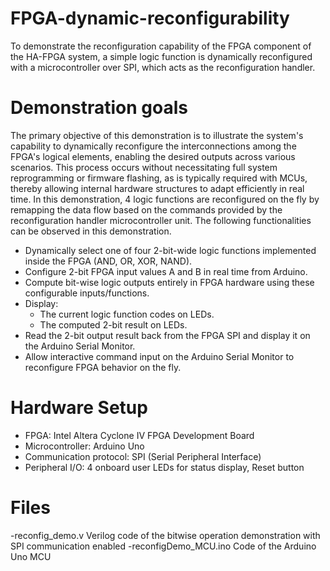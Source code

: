# FPGA-dynamic-reconfigurability
To demonstrate the reconfiguration capability of the FPGA component of the HA-FPGA system, a simple logic function is dynamically reconfigured with a microcontroller over SPI, which acts as the reconfiguration handler.

# Demonstration goals
The primary objective of this demonstration is to illustrate the system's capability to dynamically reconfigure the interconnections among the FPGA's logical elements, enabling the desired outputs across various scenarios. This process occurs without necessitating full system reprogramming or firmware flashing, as is typically required with MCUs, thereby allowing internal hardware structures to adapt efficiently in real time.
In this demonstration, 4 logic functions are reconfigured on the fly by remapping the data flow based on the commands provided by the reconfiguration handler microcontroller unit. The following functionalities can be observed in this demonstration.

* Dynamically select one of four 2-bit-wide logic functions implemented inside the FPGA (AND, OR, XOR, NAND).
* Configure 2-bit FPGA input values A and B in real time from Arduino.
* Compute bit-wise logic outputs entirely in FPGA hardware using these configurable inputs/functions.
* Display:
  * The current logic function codes on LEDs.
  * The computed 2-bit result on LEDs.
* Read the 2-bit output result back from the FPGA SPI and display it on the Arduino Serial Monitor.
* Allow interactive command input on the Arduino Serial Monitor to reconfigure FPGA behavior on the fly.

# Hardware Setup
* FPGA: Intel Altera Cyclone IV FPGA Development Board
* Microcontroller: Arduino Uno
* Communication protocol: SPI (Serial Peripheral Interface)
* Peripheral I/O: 4 onboard user LEDs for status display, Reset button

# Files
-reconfig_demo.v
 Verilog code of the bitwise operation demonstration with SPI communication enabled
-reconfigDemo_MCU.ino
 Code of the Arduino Uno MCU
